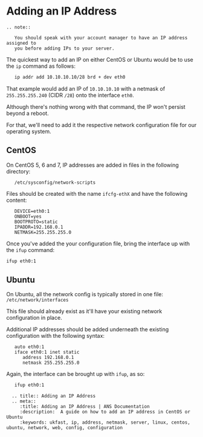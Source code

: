 # Adding an IP Address

```eval_rst
.. note::

   You should speak with your account manager to have an IP address assigned to
   you before adding IPs to your server.
```

The quickest way to add an IP on either CentOS or Ubuntu would be to use the `ip` command as follows:

```bash
   ip addr add 10.10.10.10/28 brd + dev eth0
```

That example would add an IP of `10.10.10.10` with a netmask of `255.255.255.240` (CIDR `/28`) onto the interface `eth0`.

Although there's nothing wrong with that command, the IP won't persist beyond a reboot.

For that, we'll need to add it the respective network configuration file for our operating system.

## CentOS

On CentOS 5, 6 and 7, IP addresses are added in files in the following directory:

```console
   /etc/sysconfig/network-scripts
```

Files should be created with the name `ifcfg-ethX` and have the following content:

```console
   DEVICE=eth0:1
   ONBOOT=yes
   BOOTPROTO=static
   IPADDR=192.168.0.1
   NETMASK=255.255.255.0
```

Once you've added the your configuration file, bring the interface up with the `ifup` command:

```bash
ifup eth0:1
```

## Ubuntu

On Ubuntu, all the network config is typically stored in one file:
`/etc/network/interfaces`

This file should already exist as it'll have your existing network configuration in place.

Additional IP addresses should be added underneath the existing configuration with the following syntax:

```console
   auto eth0:1
   iface eth0:1 inet static
      address 192.168.0.1
      netmask 255.255.255.0
```

Again, the interface can be brought up with `ifup`, as so:

```bash
   ifup eth0:1
```

```eval_rst
  .. title:: Adding an IP Address
  .. meta::
     :title: Adding an IP Address | ANS Documentation
     :description:  A guide on how to add an IP address in CentOS or Ubuntu
     :keywords: ukfast, ip, address, netmask, server, linux, centos, ubuntu, network, web, config, configuration
```

